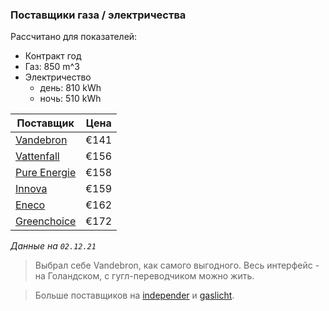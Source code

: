 ### Поставщики газа / электричества

Рассчитано для показателей:
* Контракт год
* Газ: 850 m^3
* Электричество
  * день: 810 kWh
  * ночь: 510 kWh

| Поставщик    	| Цена 	|
|--------------	|------	|
| [Vandebron](https://vandebron.nl/)    	| €141 	|
| [Vattenfall](https://vandebron.nl/)   	| €156 	|
| [Pure Energie](https://pure-energie.nl/) 	| €158 	|
| [Innova](https://www.innovaenergie.nl/)       	| €159 	|
| [Eneco](https://www.eneco.nl/)        	| €162 	|
| [Greenchoice](https://www.greenchoice.nl/) 	| €172 	|

_Данные на `02.12.21`_

> Выбрал себе Vandebron, как самого выгодного. Весь интерфейс - на Голандском, с гугл-переводчиком можно жить. 


> Больше поставщиков на [independer](https://www.independer.nl/) и [gaslicht](https://www.gaslicht.com/).
